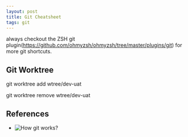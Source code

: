 ```yaml
---
layout: post
title: Git Cheatsheet
tags: git
---
```


always checkout the ZSH git plugin(https://github.com/ohmyzsh/ohmyzsh/tree/master/plugins/git) for more git shortcuts.



## Git Worktree

git worktree add wtree/dev-uat


git worktree remove wtree/dev-uat

## References
- ![How git works?](https://www.youtube.com/watch?v=nHkLxts9Mu4)